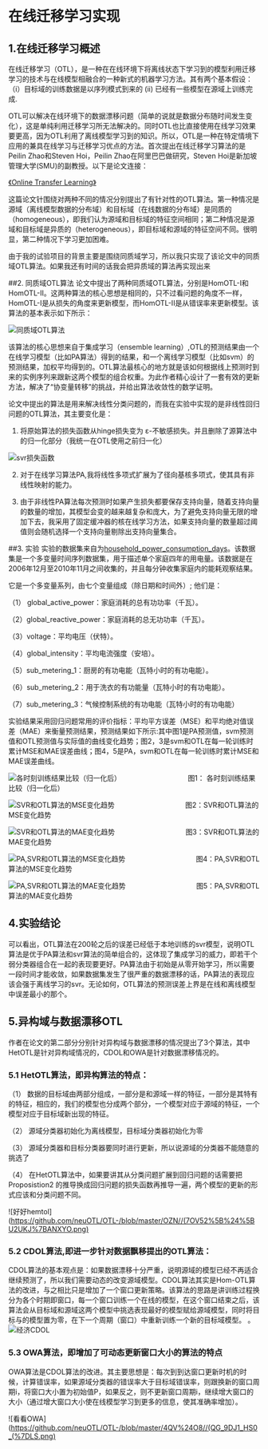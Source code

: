 # 在线迁移学习实现
## 1.在线迁移学习概述
在线迁移学习（OTL），是一种在在线环境下将离线状态下学习到的模型利用迁移学习的技术与在线模型相融合的一种新式的机器学习方法。其有两个基本假设：（i）目标域的训练数据是以序列模式到来的 (ii) 已经有一些模型在源域上训练完成.

OTL可以解决在线环境下的数据漂移问题（简单的说就是数据分布随时间发生变化），这是单纯利用迁移学习所无法解决的。同时OTL也比直接使用在线学习效果要更高，因为OTL利用了离线模型学习到的知识。所以，OTL是一种在特定情境下应用的兼具在线学习与迁移学习优点的方法。首次提出在线迁移学习算法的是Peilin Zhao和Steven Hoi，Peilin Zhao在阿里巴巴做研究，Steven Hoi是新加坡管理大学(SMU)的副教授。以下是论文连接：

[《Online Transfer Learning》](https://ac.els-cdn.com/S0004370214000800/1-s2.0-S0004370214000800-main.pdf?_tid=66004ea4-e571-49a5-9ca5-d9f34e33359d&acdnat=1552293438_54e27b877ccfe21927468e2d7f931966)

这篇论文针围绕对两种不同的情况分别提出了有针对性的OTL算法。第一种情况是源域（离线模型数据的分布域）和目标域（在线数据的分布域）是同质的（homogeneous），即我们认为源域和目标域的特征空间相同；第二种情况是源域和目标域是异质的（heterogeneous），即目标域和源域的特征空间不同。很明显，第二种情况下学习更加困难。


由于我的试验项目的背景主要是围绕同质域学习，所以我只实现了该论文中的同质域OTL算法。如果我还有时间的话我会把异质域的算法再实现出来

##2. 同质域OTL算法
论文中提出了两种同质域OTL算法，分别是HomOTL-I和HomOTL-II。这两种算法的核心思想是相同的，只不过看问题的角度不一样，HomOTL-I是从损失的角度来更新模型，而HomOTL-II是从错误率来更新模型。该算法的基本表示如下所示：


![同质域OTL算法](https://github.com/neuOTL/OTL-/blob/master/Hom_OTL1.png)

该算法的核心思想来自于集成学习（ensemble learning）,OTL的预测结果由一个在线学习模型（比如PA算法）得到的结果，和一个离线学习模型（比如svm）的预测结果，加权平均得到的。OTL算法最核心的地方就是该如何根据线上预测时到来的实例序列来跟新这两个模型的组合权重。为此作者精心设计了一套有效的更新方法，解决了“协变量转移”的挑战，并给出算法收敛性的数学证明。

论文中提出的算法是用来解决线性分类问题的，而我在实验中实现的是非线性回归问题的OTL算法，其主要变化是：

1. 将原始算法的损失函数从hinge损失变为 ε-不敏感损失。并且删除了源算法中的归一化部分（我统一在OTL使用之前归一化）

![svr损失函数](https://github.com/neuOTL/OTL-/blob/master/9%7DJU15BCR58Z%24T%24X3_H~%5DS6.png)

2. 对于在线学习算法PA,我将线性多项式扩展为了径向基核多项式，使其具有非线性映射的能力。


3. 由于非线性PA算法每次预测时如果产生损失都要保存支持向量，随着支持向量的数量的增加，其模型会变的越来越复杂和庞大，为了避免支持向量无限的增加下去，我采用了固定缓冲器的核在线学习方法，如果支持向量的数量超过阈值则会随机选择一个支持向量剔除出支持向量集合。

##3. 实验
实验的数据集来自为[household_power_consumption_days](https://archive.ics.uci.edu/ml/datasets/individual+household+electric+power+consumption)。该数据集是一个多变量时间序列数据集，用于描述单个家庭四年的用电量。该数据是在2006年12月至2010年11月之间收集的，并且每分钟收集家庭内的能耗观察结果。

它是一个多变量系列，由七个变量组成（除日期和时间外）; 他们是：

（1） global_active_power：家庭消耗的总有功功率（千瓦）。

（2）global_reactive_power：家庭消耗的总无功功率（千瓦）。

（3）voltage：平均电压（伏特）。

（4）global_intensity：平均电流强度（安培）。

（5）sub_metering_1：厨房的有功电能（瓦特小时的有功电能）。

（6）sub_metering_2：用于洗衣的有功能量（瓦特小时的有功电能）。

（7）sub_metering_3：气候控制系统的有功电能（瓦特小时的有功电能）

实验结果采用回归问题常用的评价指标：平均平方误差（MSE）和平均绝对值误差（MAE）来衡量预测结果，预测结果如下所示:其中图1是PA预测值，svm预测值和OTL预测值与实际值的曲线变化趋势；图2，3是svm和OTL在每一轮训练时累计MSE和MAE误差曲线；图4，5是PA，svm和OTL在每一轮训练时累计MSE和MAE误差曲线。

![各时刻训练结果比较（归一化后）](https://github.com/neuOTL/OTL-/blob/master/下载.png)
 &emsp;&emsp;&emsp; &emsp;&emsp;&emsp;&emsp;&emsp;&emsp;图1： 各时刻训练结果比较（归一化后）

![SVR和OTL算法的MSE变化趋势](https://github.com/neuOTL/OTL-/blob/master/%E4%B8%8B%E8%BD%BD%20(1).png)
  &emsp;&emsp;&emsp;  &emsp;&emsp;&emsp;      &emsp;&emsp;&emsp;        图2：SVR和OTL算法的MSE变化趋势

![SVR和OTL算法的MAE变化趋势](https://github.com/neuOTL/OTL-/blob/master/%E4%B8%8B%E8%BD%BD%20(2).png)
   &emsp;&emsp;&emsp;   &emsp;&emsp;&emsp;     &emsp;&emsp;&emsp;      图3：SVR和OTL算法的MAE变化趋势

![PA,SVR和OTL算法的MSE变化趋势](https://github.com/neuOTL/OTL-/blob/master/%E4%B8%8B%E8%BD%BD%20(3).png)
   &emsp;&emsp;&emsp;    &emsp;&emsp;&emsp;    &emsp;&emsp;&emsp;      图4：PA,SVR和OTL算法的MSE变化趋势

![PA,SVR和OTL算法的MAE变化趋势](https://github.com/neuOTL/OTL-/blob/master/%E4%B8%8B%E8%BD%BD%20(4).png)
     &emsp;&emsp;&emsp;        &emsp;&emsp;&emsp;   &emsp;&emsp;&emsp;  图5：PA,SVR和OTL算法的MAE变化趋势
     
## 4.实验结论
可以看出，OTL算法在200轮之后的误差已经低于本地训练的svr模型，说明OTL算法是优于PA算法和svr算法的简单组合的，这体现了集成学习的威力，即若干个弱分类器组合在一起的表现要更好。PA算法由于初始是从零开始学习，所以需要一段时间才能收敛，如果数据集发生了很严重的数据漂移的话，PA算法的表现应该会强于离线学习的svr。无论如何，OTL算法的预测误差上界是在线和离线模型中误差最小的那个。


## 5.异构域与数据漂移OTL
作者在论文的第二部分分别针对异构域与数据漂移的情况提出了3个算法，其中HetOTL是针对异构域情况的，CDOL和OWA是针对数据漂移情况的。

### 5.1 HetOTL算法，即异构算法的特点：

（1） 数据的目标域由两部分组成，一部分是和源域一样的特征，一部分是其特有的特征，相应的，我们的模型也分成两个部分，一个模型对应于源域的特征，一个模型对应于目标域新出现的特征。

（2） 源域分类器初始化为离线模型，目标域分类器初始化为零

（3） 源域分类器和目标分类器要同时进行更新，所以说源域的分类器不能随意的挑选了

（4） 在HetOTL算法中，如果要讲其从分类问题扩展到回归问题的话需要把Proposistion2 的推导换成回归问题的损失函数再推导一遍，两个模型的更新的形式应该和分类问题不同。

![好好hemtol](https://github.com/neuOTL/OTL-/blob/master/OZN//(7OV52%5B%24%5BU2UKJ%7BANXYO.png)

### 5.2 CDOL算法,即进一步针对数据飘移提出的OTL算法：
CDOL算法的基本观点是：如果数据漂移十分严重，说明源域的模型已经不再适合继续预测了，所以我们需要动态的改变源域模型。CDOL算法其实是Hom-OTL算法的改进，与之相比只是增加了一个窗口更新策略。该算法的思路是讲训练过程换分为各个时期即窗口，每一个窗口训练一个在线的模型，在这个窗口结束之后，该算法会从目标域和源域这两个模型中挑选表现最好的模型赋给源域模型，同时将目标与的模型置为零，在下一个周期（窗口）中重新训练一个新的目标域模型。
。
![经济CDOL](https://github.com/neuOTL/OTL-/blob/master/Q1A%7BZJMD%40%2466RKFB7%40~4EIX.png)

### 5.3 OWA算法，即增加了可动态更新窗口大小的算法的特点
OWA算法是CDOL算法的改进。其主要思想是：每次到到达窗口更新时机的时候，计算错误率，如果源域分类器的错误率大于目标域错误率，则跟换新的窗口周期i，将窗口大小置为初始值P，如果反之，则不更新窗口周期i，继续增大窗口的大小（通过增大窗口大小使在线模型学习到更多的信息，使其准确率增加）。

![看看OWA](https://github.com/neuOTL/OTL-/blob/master/4QV%24O8//(QG_9DJ1_HS0_(%7DLS.png)
